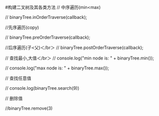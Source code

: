 #构建二叉树及其各类方法
// 中序遍历(min<max)  

// binaryTree.inOrderTraverse(callback);  
		
//先序遍历(copy)  
		
// binaryTree.preOrderTraverse(callback);  
		
//后序遍历(子<父)＜/br＞
// binaryTree.postOrderTraverse(callback);  
		
// 查找最小,大值＜/br＞
// console.log("min node is: " + binaryTree.min());  
		
// console.log("max node is: " + binaryTree.max());  
		
// 查找任意值  
		
// console.log(binaryTree.search(9))  
		
// 删除值  
		
//binaryTree.remove(3)
